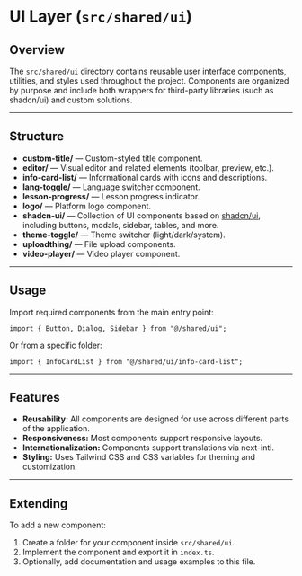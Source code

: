 # UI Layer (`src/shared/ui`)

## Overview

The `src/shared/ui` directory contains reusable user interface components, utilities, and styles used throughout the project. Components are organized by purpose and include both wrappers for third-party libraries (such as shadcn/ui) and custom solutions.

---

## Structure

- **custom-title/** — Custom-styled title component.
- **editor/** — Visual editor and related elements (toolbar, preview, etc.).
- **info-card-list/** — Informational cards with icons and descriptions.
- **lang-toggle/** — Language switcher component.
- **lesson-progress/** — Lesson progress indicator.
- **logo/** — Platform logo component.
- **shadcn-ui/** — Collection of UI components based on [shadcn/ui](https://ui.shadcn.com/), including buttons, modals, sidebar, tables, and more.
- **theme-toggle/** — Theme switcher (light/dark/system).
- **uploadthing/** — File upload components.
- **video-player/** — Video player component.

---

## Usage

Import required components from the main entry point:

```tsx
import { Button, Dialog, Sidebar } from "@/shared/ui";
```

Or from a specific folder:

```tsx
import { InfoCardList } from "@/shared/ui/info-card-list";
```

---

## Features

- **Reusability:** All components are designed for use across different parts of the application.
- **Responsiveness:** Most components support responsive layouts.
- **Internationalization:** Components support translations via next-intl.
- **Styling:** Uses Tailwind CSS and CSS variables for theming and customization.

---

## Extending

To add a new component:
1. Create a folder for your component inside `src/shared/ui`.
2. Implement the component and export it in `index.ts`.
3. Optionally, add documentation and usage examples to this file.

